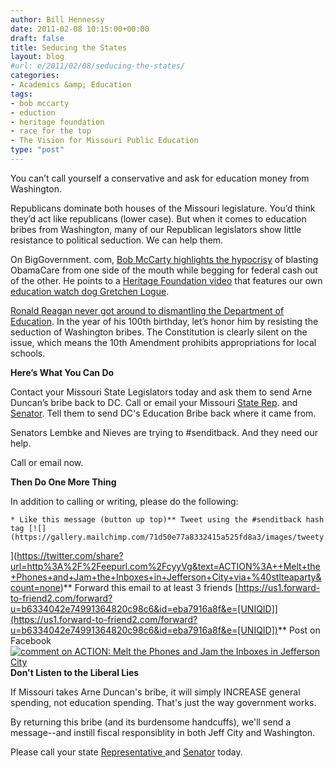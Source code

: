 ```yaml
---
author: Bill Hennessy
date: 2011-02-08 10:15:00+00:00
draft: false
title: Seducing the States
layout: blog
#url: e/2011/02/08/seducing-the-states/
categories:
- Academics &amp; Education
tags:
- bob mccarty
- eduction
- heritage foundation
- race for the top
- The Vision for Missouri Public Education
type: "post"
---
```


You can’t call yourself a conservative and ask for education money from Washington.

 

Republicans dominate both houses of the Missouri legislature. You’d think they’d act like republicans (lower case). But when it comes to education bribes from Washington, many of our Republican legislators show little resistance to political seduction. We can help them.

 

On BigGovernment. com, [Bob McCarty highlights the hypocrisy](https://biggovernment.com/bmccarty/2011/02/05/why-are-so-many-states-embracing-federal-control-of-education-while-siding-against-obamacare/) of blasting ObamaCare from one side of the mouth while begging for federal cash out of the other. He points to a [Heritage Foundation video](https://www.youtube.com/watch?v=1DOCH1YT6Uk) that features our own [education watch dog Gretchen Logue](https://www.missourieducationwatchdog.com/).

 

[Ronald Reagan never got around to dismantling the Department of Education](https://www.wnd.com/index.php?pageId=27895). In the year of his 100th birthday, let’s honor him by resisting the seduction of Washington bribes. The Constitution is clearly silent on the issue, which means the 10th Amendment prohibits appropriations for local schools.

 

**Here’s What You Can Do**

 

Contact your Missouri State Legislators today and ask them to send Arne Duncan’s bribe back to DC. Call or email your Missouri [State Rep](https://www.senate.mo.gov/llookup/leg_lookup.aspx). and [Senator](https://www.senate.mo.gov/11info/senalpha.htm). Tell them to send DC's Education Bribe back where it came from.

 

Senators Lembke and Nieves are trying to #senditback. And they need our help.

 

Call or email now.

 

**Then Do One More Thing**

 

In addition to calling or writing, please do the following:

 

    * Like this message (button up top)** Tweet using the #senditback hash tag [![](https://gallery.mailchimp.com/71d50e77a8332415a525fd8a3/images/tweety.png)
](https://twitter.com/share?url=http%3A%2F%2Feepurl.com%2FcyyVg&text=ACTION%3A++Melt+the+Phones+and+Jam+the+Inboxes+in+Jefferson+City+via+%40stlteaparty&count=none)** Forward this email to at least 3 friends [https://us1.forward-to-friend2.com/forward?u=b6334042e74991364820c98c6&id=eba7916a8f&e=[UNIQID]](https://us1.forward-to-friend2.com/forward?u=b6334042e74991364820c98c6&id=eba7916a8f&e=[UNIQID])** Post on Facebook [![comment on ACTION:  Melt the Phones and Jam the Inboxes in Jefferson City](https://gallery.mailchimp.com/ac97c9129c6d84654f83eb4bc/images/facebookcomment2.gif)
](https://us1.campaign-archive1.com/?u=b6334042e74991364820c98c6&id=eba7916a8f&open_comments=true)    
**Don't Listen to the Liberal Lies**  

If Missouri takes Arne Duncan's bribe, it will simply INCREASE general spending, not education spending. That's just the way government works.

 

By returning this bribe (and its burdensome handcuffs), we'll send a message--and instill fiscal responsiblity in both Jeff City and Washington.

 

Please call your state [Representative ](https://www.senate.mo.gov/llookup/leg_lookup.aspx)and [Senator](https://www.senate.mo.gov/11info/senalpha.htm) today.
